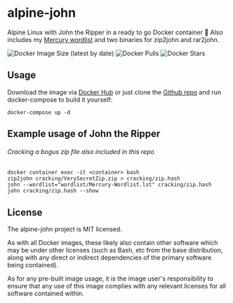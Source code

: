 # alpine-john
Alpine Linux with John the Ripper in a ready to go Docker container :whale:
Also includes my [Mercury wordlist](https://github.com/oscarholst/Mercury-Wordlist) and two binaries for zip2john and rar2john.

![Docker Image Size (latest by date)](https://img.shields.io/docker/image-size/oscarholst/alpine-john)
![Docker Pulls](https://img.shields.io/docker/pulls/oscarholst/alpine-john)
![Docker Stars](https://img.shields.io/docker/stars/oscarholst/alpine-john)

## Usage
Download the image via [Docker Hub](https://hub.docker.com/r/oscarholst/alpine-john/) or just clone the [Github repo](https://github.com/oscarholst/alpine-john/) and run docker-compose to build it yourself:
```
docker-compose up -d
```

## Example usage of John the Ripper
###### Cracking a bogus zip file also included in this repo
```
docker container exec -it <container> bash
zip2john cracking/VerySecretZip.zip > cracking/zip.hash
john --wordlist="wordlist/Mercury-Wordlist.lst" cracking/zip.hash
john cracking/zip.hash --show
```


## License
The alpine-john project is MIT licensed.

As with all Docker images, these likely also contain other software which may be under other licenses (such as Bash, etc from the base distribution, along with any direct or indirect dependencies of the primary software being contained).

As for any pre-built image usage, it is the image user's responsibility to ensure that any use of this image complies with any relevant licenses for all software contained within.
